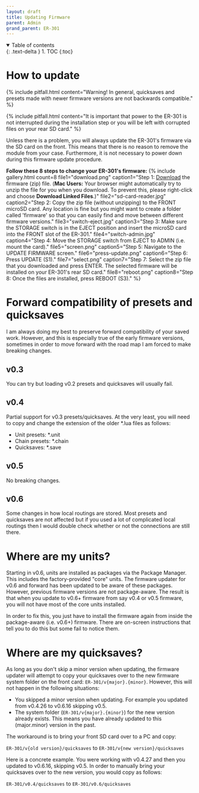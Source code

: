 ```yaml
---
layout: draft
title: Updating Firmware
parent: Admin
grand_parent: ER-301
---
```


<details open markdown="block">
  <summary>
    Table of contents
  </summary>
  {: .text-delta }
1. TOC
{:toc}
</details>

# How to update

{% include pitfall.html
content="Warning! In general, quicksaves and presets made with newer firmware versions are not backwards compatible."
%}

{% include pitfall.html
content="It is important that power to the ER-301 is not interrupted during the installation step or you will be left with corrupted files on your rear SD card."
%}

Unless there is a problem, you will always update the ER-301's firmware via the SD card on the front.  This means that there is no reason to remove the module from your case.  Furthermore, it is not necessary to power down during this firmware update procedure.

**Follow these 8 steps to change your ER-301's firmware:**
{% include gallery.html
count=8
file1="download.png"
caption1="Step 1: [Download](https://github.com/odevices/er-301/releases) the firmware (zip) file. (**Mac Users:** Your browser might automatically try to unzip the file for you when you download. To prevent this, please right-click and choose **Download Linked Files**.)"
file2="sd-card-reader.jpg"
caption2="Step 2: Copy the zip file (without unzipping) to the FRONT microSD card. Any location is fine but you might want to create a folder called 'firmware' so that you can easily find and move between different firmware versions."
file3="switch-eject.jpg"
caption3="Step 3: Make sure the STORAGE switch is in the EJECT position and insert the microSD card into the FRONT slot of the ER-301."
file4="switch-admin.jpg"
caption4="Step 4: Move the STORAGE switch from EJECT to ADMIN (i.e. mount the card)."
file5="screen.png"
caption5="Step 5: Navigate to the UPDATE FIRMWARE screen."
file6="press-update.png"
caption6="Step 6: Press UPDATE (S1)."
file7="select.png"
caption7="Step 7: Select the zip file that you downloaded and press ENTER. The selected firmware will be installed on your ER-301's rear SD card."
file8="reboot.png"
caption8="Step 8: Once the files are installed, press REBOOT (S3)."
%}

# Forward compatibility of presets and quicksaves

I am always doing my best to preserve forward compatibility of your saved work.  However, and this is especially true of the early firmware versions, sometimes in order to move forward with the road map I am forced to make breaking changes.


## v0.3

You can try but loading v0.2 presets and quicksaves will usually fail.

## v0.4

Partial support for v0.3 presets/quicksaves.  At the very least, you will need to copy and change the extension of the older *.lua files as follows:

* Unit presets: *.unit
* Chain presets: *.chain
* Quicksaves: *.save

## v0.5

No breaking changes.

## v0.6

Some changes in how local routings are stored.  Most presets and quicksaves are not affected but if you used a lot of complicated local routings then I would double check whether or not the connections are still there.

# Where are my units?

Starting in v0.6, units are installed as packages via the Package Manager.  This includes the factory-provided "core" units.  The firmware updater for v0.6 and forward has been updated to be aware of these packages.  However, previous firmware versions are not package-aware.  The result is that when you update to v0.6+ firmware from say v0.4 or v0.5 firmware, you will not have most of the core units installed.

In order to fix this, you just have to install the firmware again from inside the package-aware (i.e. v0.6+) firmware.  There are on-screen instructions that tell you to do this but some fail to notice them.

# Where are my quicksaves?

As long as you don't skip a minor version when updating, the firmware updater will attempt to copy your quicksaves over to the new firmware system folder on the front card: ```ER-301/v{major}.{minor}```.  However, this will not happen in the following situations:

* You skipped a minor version when updating.  For example you updated from v0.4.26 to v0.6.16 skipping v0.5.
* The system folder (```ER-301/v{major}.{minor}```) for the new version already exists.  This means you have already updated to this (major.minor) version in the past.

The workaround is to bring your front SD card over to a PC and copy:

```ER-301/v{old version}/quicksaves``` to ```ER-301/v{new version}/quicksaves```

Here is a concrete example.  You were working with v0.4.27 and then you updated to v0.6.16, skipping v0.5.  In order to manually bring your quicksaves over to the new version, you would copy as follows:

```ER-301/v0.4/quicksaves``` to ```ER-301/v0.6/quicksaves```
